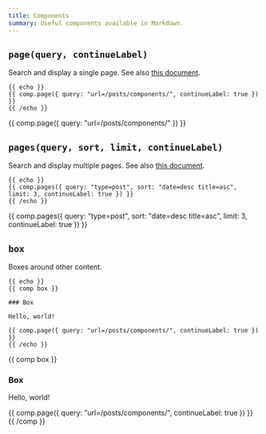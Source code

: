 ```yaml
---
title: Components
summary: Useful components available in Markdown.
---
```


## `page(query, continueLabel)`

Search and display a single page. See also [this document](https://lume.land/plugins/search/).

```vento
{{ echo }}
{{ comp.page({ query: "url=/posts/components/", continueLabel: true }) }}
{{ /echo }}
```

{{ comp.page({ query: "url=/posts/components/" }) }}

## `pages(query, sort, limit, continueLabel)`

Search and display multiple pages. See also [this document](https://lume.land/plugins/search/).

```vento
{{ echo }}
{{ comp.pages({ query: "type=post", sort: "date=desc title=asc", limit: 3, continueLabel: true }) }}
{{ /echo }}
```

{{ comp.pages({ query: "type=post", sort: "date=desc title=asc", limit: 3, continueLabel: true }) }}

## `box`

Boxes around other content.

```vento
{{ echo }}
{{ comp box }}

### Box

Hello, world!

{{ comp.page({ query: "url=/posts/components/", continueLabel: true }) }}
{{ /echo }}
```

{{ comp box }}

### Box

Hello, world!

{{ comp.page({ query: "url=/posts/components/", continueLabel: true }) }}
{{ /comp }}
